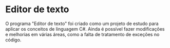 <h1>Editor de texto</h1>

<p>O programa "Editor de texto" foi criado como um projeto de estudo para aplicar os conceitos de linguagem C#. Ainda é possível fazer modificações e melhorias em várias áreas, como a falta de tratamento de exceções no código.</p>

